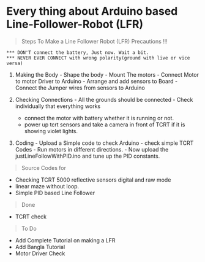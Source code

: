 # Every thing about Arduino based Line-Follower-Robot (LFR)

> Steps To Make a Line Follower Robot (LFR)
  Precautions !!!

    *** DON'T connect the battery, Just now. Wait a bit.
    *** NEVER EVER CONNECT with wrong polarity(ground with live or vice versa)

  1. Making the Body 
    - Shape the body
    - Mount The motors
    - Connect Motor to motor Driver to Arduino
    - Arrange and add sensors to Board
    - Connect the Jumper wires from sensors to Arduino
    
  2. Checking Connections
    - All the grounds should be connected
    - Check individually that everything works
      - connect the motor with battery whether it is running or not.
      - power up tcrt sensors and take a camera in front of TCRT if it is showing violet lights.
  3. Coding 
    - Upload a Simple code to check Arduino
    - check simple TCRT Codes
    - Run motors in different directions.
    - Now upload the justLineFollowWithPID.ino and tune up the PID constants.  
 








> Source Codes for
  - Checking TCRT 5000 reflective sensors digital and raw mode
  - linear maze without loop.
  - Simple PID based Line Follower

> Done
  - TCRT check


> To Do 
  - Add Complete Tutorial on making a LFR
  - Add Bangla Tutorial
  - Motor Driver Check
